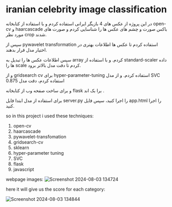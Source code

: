 # iranian celebrity image classification

در این پروژه از عکس های 4 بازیگر ایرانی استفاده کردم و با استفاده از کتابخانه open-cv و haarcascade باکس صورت و چشم های عکس ها را شناسایی کردم و صورت های مورد نظر crop شدند.

سپس از pywavelet transformation استفاده کردم تا عکس ها اطلاعات بهتری در اختیار مدل قرار بدهند.

سپس اطلاعات عکس ها را تبدیل به array کردم. و با استفاده از standard-scaler داده ها را scale کردم تا دقت مدل بالاتر برود.

و از gridsearch cv برای hyper-parameter-tuning استفاده کردم. و از مدل SVC استفاده کردم، دقت مدل 0.875 

و برای ساخت صفحه وب از کتابخانه flask برا بک اند .

برای استفاده از مدل ابتدا فایل server.py را اجرا کنید، سپس فایل app.html را اجرا کنید.

so in this project i used these techniques:
1. open-cv
2. haarcascade
3. pywavelet-transfomation
4. gridsearch-cv
5. sklearn
6. hyper-parameter tuning
7. SVC
8. flask
9. javascript

webpage images:
![Screenshot 2024-08-03 134724](https://github.com/user-attachments/assets/fc644c3d-bca9-4636-b9d4-d88cf7c68313)

here it will give us the score for each category:

![Screenshot 2024-08-03 134844](https://github.com/user-attachments/assets/2f521419-509e-4d8c-ae74-7141c6050e9a)
